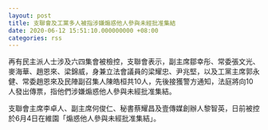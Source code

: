 ```yaml
---
layout: post
title: 支聯會及工黨多人被指涉嫌煽惑他人參與未經批准集結
date: 2020-06-12 15:51:10.000000000 +08:00
categories: rss
---
```


再有民主派人士涉及六四集會被檢控，支聯會表示，副主席鄒幸彤、常委張文光、麥海華、趙恩來、梁錦威，身兼立法會議員的梁耀忠、尹兆堅，以及工黨主席郭永健、常委趙恩來及民陣副召集人陳皓桓共10人，先後接獲警方通知，法庭將向10人發出傳票，指他們涉嫌煽惑他人參與未經批准集結。

支聯會主席李卓人、副主席何俊仁、秘書蔡耀昌及壹傳媒創辦人黎智英，日前被控於6月4日在維園「煽惑他人參與未經批准集結」。
